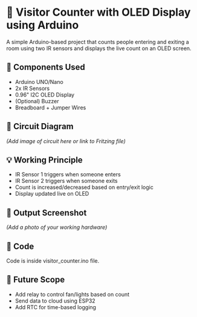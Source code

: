 # 👥 Visitor Counter with OLED Display using Arduino

A simple Arduino-based project that counts people entering and exiting a room using two IR sensors and displays the live count on an OLED screen.

## 🧰 Components Used
- Arduino UNO/Nano
- 2x IR Sensors
- 0.96" I2C OLED Display
- (Optional) Buzzer
- Breadboard + Jumper Wires

## 🔌 Circuit Diagram
*(Add image of circuit here or link to Fritzing file)*

## 💡 Working Principle
- IR Sensor 1 triggers when someone enters
- IR Sensor 2 triggers when someone exits
- Count is increased/decreased based on entry/exit logic
- Display updated live on OLED

## 📸 Output Screenshot
*(Add a photo of your working hardware)*

## 🧾 Code
Code is inside visitor_counter.ino file.

## 🧠 Future Scope
- Add relay to control fan/lights based on count
- Send data to cloud using ESP32
- Add RTC for time-based logging

